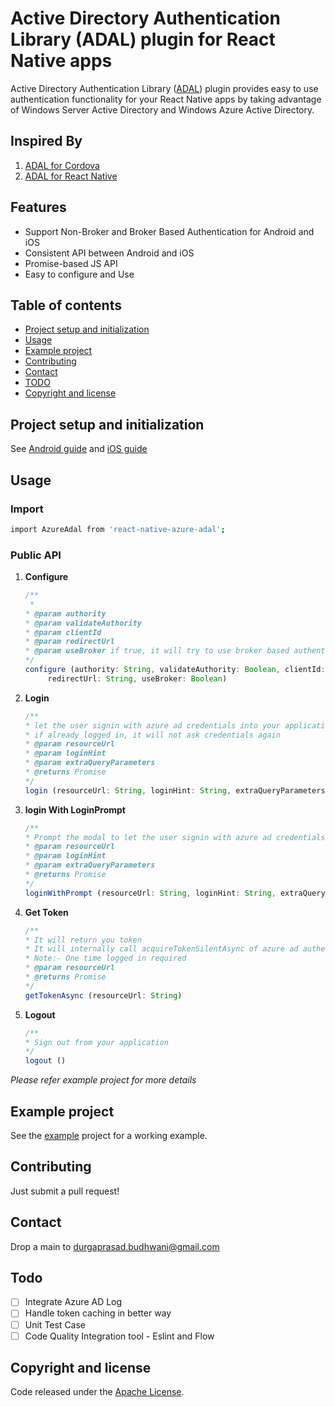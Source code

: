 
# Active Directory Authentication Library (ADAL) plugin for React Native apps

Active Directory Authentication Library ([ADAL](https://msdn.microsoft.com/en-us/library/azure/jj573266.aspx)) plugin provides easy to use authentication functionality for your React Native apps by taking advantage of Windows Server Active Directory and Windows Azure Active Directory.


## Inspired By
1. [ADAL for Cordova](https://github.com/AzureAD/azure-activedirectory-library-for-cordova/)
2. [ADAL for React Native](https://github.com/samcolby/react-native-ms-adal)

## Features
- Support Non-Broker and Broker Based Authentication for Android and iOS
- Consistent API between Android and iOS
- Promise-based JS API
- Easy to configure and Use

## Table of contents
- [Project setup and initialization](#project-setup-and-initialization)
- [Usage](#usage)
- [Example project](#example-project)
- [Contributing](#contributing)
- [Contact](#contact)
- [TODO](#todo)
- [Copyright and license](#copyright-and-license)

## Project setup and initialization

See [Android guide](setup/android.md) and [iOS guide](setup/ios.md)

## Usage

### Import

```bash
import AzureAdal from 'react-native-azure-adal';
```

### Public API  

1. **Configure**

	```javascript
	/**
     *
    * @param authority
    * @param validateAuthority
    * @param clientId
    * @param redirectUrl
    * @param useBroker if true, it will try to use broker based authentication only if broker is present
    */
    configure (authority: String, validateAuthority: Boolean, clientId: String,
	     redirectUrl: String, useBroker: Boolean)
	```
	
2. 	**Login**

	```javascript
	/**
    * let the user signin with azure ad credentials into your application,
    * if already logged in, it will not ask credentials again
    * @param resourceUrl
    * @param loginHint
    * @param extraQueryParameters
    * @returns Promise
    */
    login (resourceUrl: String, loginHint: String, extraQueryParameters: String)
	```
	
3. **login With LoginPrompt**

	```javascript
	/**
    * Prompt the modal to let the user signin with azure ad credentials into your application
    * @param resourceUrl
    * @param loginHint
    * @param extraQueryParameters
    * @returns Promise
    */
    loginWithPrompt (resourceUrl: String, loginHint: String, extraQueryParameters: String)
	```
	
4. **Get Token**

	```javascript
	/**
    * It will return you token
    * It will internally call acquireTokenSilentAsync of azure ad authentication context
    * Note:- One time logged in required
    * @param resourceUrl
    * @returns Promise
    */  
    getTokenAsync (resourceUrl: String)
	```
	
5. **Logout**

	```javascript
    /**
    * Sign out from your application
    */
    logout ()
	```
	
*Please refer example project for more details*	
## Example project

See the [example](https://github.com/Durgaprasad-Budhwani/azure-activedirectory-library-for-react-native/tree/master/example) project for a working example.

## Contributing

Just submit a pull request!

## Contact

Drop a main to [durgaprasad.budhwani@gmail.com](mailto:durgaprasad.budhwani@gmail.com)

## Todo

- [ ] Integrate Azure AD Log
- [ ] Handle token caching in better way
- [ ] Unit Test Case
- [ ] Code Quality Integration tool - Eslint and Flow

## Copyright and license

Code released under the [Apache License](https://www.apache.org/licenses/LICENSE-2.0).